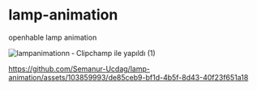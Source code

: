 # lamp-animation
openhable lamp animation

![lampanimationn ‐ Clipchamp ile yapıldı (1)](https://github.com/Semanur-Ucdag/lamp-animation/assets/103859993/4e4429ae-dd84-4436-8776-7a1d0e628735)





https://github.com/Semanur-Ucdag/lamp-animation/assets/103859993/de85ceb9-bf1d-4b5f-8d43-40f23f651a18

